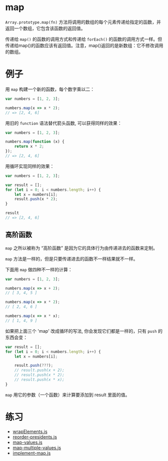 # map

`Array.prototype.map(fn)` 方法将调用的数组的每个元素传递给指定的函数，并返回一个数组，它包含该函数的返回值。

传递给 `map()` 的函数的调用方式和传递给 `forEach()` 的函数的调用方式一样。但传递给map()的函数应该有返回值。注意，map()返回的是新数组：它不修改调用的数组。

# 例子

用 `map` 构建一个新的函数，每个数字乘以二：

```js
var numbers = [1, 2, 3];

numbers.map(x => x * 2);
// => [2, 4, 6]
```

用旧的 `function` 语法替代箭头函数, 可以获得同样的效果：

```js
var numbers = [1, 2, 3];

numbers.map(function (x) {
	return x * 2;
});
// => [2, 4, 6]
```

用循环实现同样的效果：

```js
var numbers = [1, 2, 3];

var result = [];
for (let i = 0; i < numbers.length; i++) {
	let x = numbers[i];
	result.push(x * 2);
}

result
// => [2, 4, 6]
```

## 高阶函数

`map` 之所以被称为 “高阶函数” 是因为它的具体行为由传递进去的函数来定制。

`map` 方法是一样的，但是只要传递进去的函数不一样结果就不一样。

下面用 `map` 做四种不一样的计算：

```js
var numbers = [1, 2, 3];

numbers.map(x => x + 2);
// [ 3, 4, 5 ]

numbers.map(x => x * 2);
// [ 2, 4, 6 ]

numbers.map(x => x * x);
// [ 1, 4, 9 ]
```

如果把上面三个 'map' 改成循环的写法, 你会发现它们都是一样的，只有 `push` 的东西会变：

```js
var result = [];
for (let i = 0; i < numbers.length; i++) {
	let x = numbers[i];

	result.push(???);
	// result.push(x + 2);
	// result.push(x * 2);
	// result.push(x * x);
}
```

`map` 用它的参数（一个函数）来计算要添加到 result 里面的值。

# 练习

+ [wrapElements.js](wrapElements.js)
+ [reorder-presidents.js](reorder-presidents.js)
+ [map-values.js](map-values.js)
+ [map-multiple-values.js](map-multiple-values.js)
+ [implement-map.js](implement-map.js)